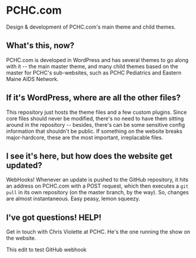 # PCHC.com

Design & development of PCHC.com's main theme and child themes.

## What's this, now?

PCHC.com is developed in WordPress and has several themes to go along with it -- the main master theme, and many child themes based on the master for PCHC's sub-websites, such as PCHC Pediatrics and Eastern Maine AIDS Network.

## If it's WordPress, where are all the other files?

This repository just hosts the theme files and a few custom plugins. Since core files should never be modified, there's no need to have them sitting around in the repository -- besides, there's can be some sensitive config information that shouldn't be public. If something on the website breaks major-hardcore, these are the most important, irreplacable files.

## I see it's here, but how does the website get updated?

WebHooks! Whenever an update is pushed to the GitHub repository, it hits an address on PCHC.com with a POST request, which then executes a `git pull` in its own repository (on the master branch, by the way). So, changes are almost instantaneous. Easy peasy, lemon squeezy.

## I've got questions! HELP!

Get in touch with Chris Violette at PCHC. He's the one running the show on the website.

This edit to test GitHub webhook
